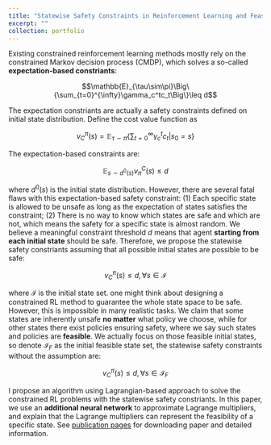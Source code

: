 ```yaml
---
title: "Statewise Safety Constraints in Reinforcement Learning and Feasible Region on State Space"
excerpt: ""
collection: portfolio
---
```

Existing constrained reinforcement learning methods mostly rely on the constrained Markov decision process (CMDP), which solves a so-called **expectation-based constriants**:

$$\mathbb{E}_{\tau\sim\pi}\Big\{\sum_{t=0}^{\infty}\gamma_c^tc_t\Big\}\leq d$$

The expectation constriants are actually a safety constraints defined on initial state distribution. Define the cost value function as 

$$v^\pi_C(s) =  \mathbb{E}_{\tau\sim\pi}\Big\{\sum\nolimits_{t=0}^{\infty}\gamma_c^tc_t\bigg|s_0=s\Big\}$$

The expectation-based constraints are:

$$\mathbb{E}_{s\sim d^0(s)}v^C_\pi(s)\leq d$$

where $d^0(s)$ is the initial state distribution. However, there are several fatal flaws with this expectation-based safety constraint: 
(1) Each specific state is allowed to be unsafe as long as the expectation of states satisfies the constraint; 
(2) There is no way to know which states are safe and which are not, which means the safety for a specific state is almost random.
We believe a meaningful constraint threshold $d$ means that agent **starting from each initial state** should be safe. 
Therefore, we propose the statewise safety constriants assuming that all possible initial states are possible to be safe:

$$v^\pi_C(s) \leq d, \forall s \in \mathcal{I}$$

where $\mathcal{I}$ is the initial state set. one might think about designing a constrained RL method to guarantee the whole state space to be safe. 
However, this is impossible in many realistic tasks. We claim that some states are inherently unsafe **no matter** what policy we choose, 
while for other states there exist policies ensuring safety, where we say such states and policies are **feasible**. 
We actually focus on those feasible initial states, so denote $\mathcal{I}_F$ as the initial feasible state set, the statewise safety constraints without the assumption are:

$$v^\pi_C(s) \leq d, \forall s \in \mathcal{I}_F$$

I propose an algorithm using Lagrangian-based approach to solve the constrained RL problems with the statewise safety constriants.
In this paper, we use an **additional neural network** to approximate Lagrange multipliers, 
and explain that the Lagrange multipliers can represent the feasibility of a specific state. See [publication pages](https://mahaitongdae.github.io/publication/jmlr21) for downloading paper and detailed information.
